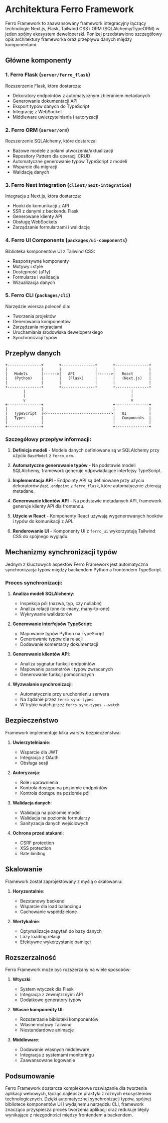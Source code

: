 # Architektura Ferro Framework

Ferro Framework to zaawansowany framework integracyjny łączący technologie Next.js, Flask, Tailwind CSS i ORM (SQLAlchemy/TypeORM) w jeden spójny ekosystem deweloperski. Poniżej przedstawiono szczegółowy opis architektury frameworka oraz przepływu danych między komponentami.

## Główne komponenty

### 1. Ferro Flask (`server/ferro_flask`)

Rozszerzenie Flask, które dostarcza:
- Dekoratory endpointów z automatycznym zbieraniem metadanych
- Generowanie dokumentacji API
- Eksport typów danych do TypeScript
- Integrację z WebSocket
- Middleware uwierzytelniania i autoryzacji

### 2. Ferro ORM (`server/orm`)

Rozszerzenie SQLAlchemy, które dostarcza:
- Bazowe modele z polami utworzenia/aktualizacji
- Repository Pattern dla operacji CRUD
- Automatyczne generowanie typów TypeScript z modeli
- Wsparcie dla migracji
- Walidację danych

### 3. Ferro Next Integration (`client/next-integration`)

Integracja z Next.js, która dostarcza:
- Hooki do komunikacji z API
- SSR z danymi z backendu Flask
- Generowane klienty API
- Obsługę WebSockets
- Zarządzanie formularzami i walidację

### 4. Ferro UI Components (`packages/ui-components`)

Biblioteka komponentów UI z Tailwind CSS:
- Responsywne komponenty
- Motywy i style
- Dostępność (a11y)
- Formularze i walidacja
- Wizualizacja danych

### 5. Ferro CLI (`packages/cli`)

Narzędzie wiersza poleceń dla:
- Tworzenia projektów
- Generowania komponentów
- Zarządzania migracjami
- Uruchamiania środowiska deweloperskiego
- Synchronizacji typów

## Przepływ danych

```
+---------------+       +---------------+       +---------------+
|               |       |               |       |               |
|   Models      |------>|   API         |------>|   React       |
|   (Python)    |       |   (Flask)     |       |   (Next.js)   |
|               |       |               |       |               |
+---------------+       +---------------+       +---------------+
        |                                               |
        |                                               |
        v                                               v
+---------------+                               +---------------+
|               |                               |               |
|   TypeScript  |<----------------------------->|   UI          |
|   Types       |                               |   Components  |
|               |                               |               |
+---------------+                               +---------------+
```

### Szczegółowy przepływ informacji:

1. **Definicja modeli** - Modele danych definiowane są w SQLAlchemy przy użyciu `BaseModel` z `ferro_orm`.

2. **Automatyczne generowanie typów** - Na podstawie modeli SQLAlchemy, framework generuje odpowiadające interfejsy TypeScript.

3. **Implementacja API** - Endpointy API są definiowane przy użyciu dekoratorów `@api.endpoint` z `ferro_flask`, które automatycznie zbierają metadane.

4. **Generowanie klientów API** - Na podstawie metadanych API, framework generuje klienty API dla frontendu.

5. **Użycie w React** - Komponenty React używają wygenerowanych hooków i typów do komunikacji z API.

6. **Renderowanie UI** - Komponenty UI z `ferro_ui` wykorzystują Tailwind CSS do spójnego wyglądu.

## Mechanizmy synchronizacji typów

Jednym z kluczowych aspektów Ferro Framework jest automatyczna synchronizacja typów między backendem Python a frontendem TypeScript.

### Proces synchronizacji:

1. **Analiza modeli SQLAlchemy**:
   - Inspekcja pól (nazwa, typ, czy nullable)
   - Analiza relacji (one-to-many, many-to-one)
   - Wykrywanie walidatorów

2. **Generowanie interfejsów TypeScript**:
   - Mapowanie typów Python na TypeScript
   - Generowanie typów dla relacji
   - Dodawanie komentarzy dokumentacji

3. **Generowanie klientów API**:
   - Analiza sygnatur funkcji endpointów
   - Mapowanie parametrów i typów zwracanych
   - Generowanie funkcji pomocniczych

4. **Wyzwalanie synchronizacji**:
   - Automatycznie przy uruchomieniu serwera
   - Na żądanie przez `ferro sync-types`
   - W trybie watch przez `ferro sync-types --watch`

## Bezpieczeństwo

Framework implementuje kilka warstw bezpieczeństwa:

1. **Uwierzytelnianie**:
   - Wsparcie dla JWT
   - Integracja z OAuth
   - Obsługa sesji

2. **Autoryzacja**:
   - Role i uprawnienia
   - Kontrola dostępu na poziomie endpointów
   - Kontrola dostępu na poziomie pól

3. **Walidacja danych**:
   - Walidacja na poziomie modeli
   - Walidacja na poziomie formularzy
   - Sanityzacja danych wejściowych

4. **Ochrona przed atakami**:
   - CSRF protection
   - XSS protection
   - Rate limiting

## Skalowanie

Framework został zaprojektowany z myślą o skalowaniu:

1. **Horyzontalnie**:
   - Bezstanowy backend
   - Wsparcie dla load balancingu
   - Cachowanie współdzielone

2. **Wertykalnie**:
   - Optymalizacje zapytań do bazy danych
   - Lazy loading relacji
   - Efektywne wykorzystanie pamięci

## Rozszerzalność

Ferro Framework może być rozszerzany na wiele sposobów:

1. **Wtyczki**:
   - System wtyczek dla Flask
   - Integracja z zewnętrznymi API
   - Dodatkowe generatory typów

2. **Własne komponenty UI**:
   - Rozszerzanie biblioteki komponentów
   - Własne motywy Tailwind
   - Niestandardowe animacje

3. **Middleware**:
   - Dodawanie własnych middleware
   - Integracja z systemami monitoringu
   - Zaawansowane logowanie

## Podsumowanie

Ferro Framework dostarcza kompleksowe rozwiązanie dla tworzenia aplikacji webowych, łącząc najlepsze praktyki z różnych ekosystemów technologicznych. Dzięki automatycznej synchronizacji typów, spójnej bibliotece komponentów UI i wydajnemu narzędziu CLI, framework znacząco przyspiesza proces tworzenia aplikacji oraz redukuje błędy wynikające z niezgodności między frontendem a backendem. 